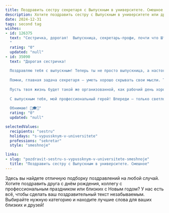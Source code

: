 ```yaml
---
title: Поздравить сестру секретаря с Выпускным в университете. Смешное
description: Хотите поздравить сестру с Выпускным в университете или другим праздником? Наш ИИ создаст незабываемое поздравление, а вы обязательно выделитесь среди других.  
date: 2024-12-31
tags: second tag
wishes:
- id: 126375
  text: "Сестричка, дорогая!  Выпускница, секретарь-профи, почти что Штирлиц в юбке! Поздравляю с окончанием университета! Теперь ты можешь не только шифровать сообщения, но и шифровать свою зарплату от начальника в надежном сейфе (своей сумочке, конечно).  Пусть твоя жизнь будет яркой, как твой новый диплом, а работа – сладкой, как корпоративный торт (если он будет).  Успехов тебе, моя незаменимая, и помни: секрет успеха – это правильно подобранный блокнот и умение эффективно применять стэплеры!
  "
  rating: "0"
  updated: "null"
- id: 35090
  text: "Дорогая сестричка!
  
  Поздравляю тебя с выпускным! Теперь ты не просто выпускница, а настоящая секретарь-богиня! Больше не надо штудировать учебники, теперь ты будешь штамповать документы и принимать не только важные звонки, но и награды за свою креативность!
  
  Помни, главная задача секретаря — уметь хорошо скрывать свои мысли. Так что, если кто-то спросит тебя, чем ты будешь заниматься, просто улыбнись и ответь: «Это секрет!».
  
  Пусть твоя жизнь будет такой же организованной, как рабочий день хорошего начальника и такой же насыщенной, как папка с неотложными делами! Желаю, чтобы на каждой встрече у тебя всегда выглядели идеальные заметки и отличные идеи!
  
  С выпускным тебя, мой профессиональный герой! Впереди — только светлое будущее и, надеюсь, ни одного протокола об ошибках!
  
  Обнимаю! 🎉🎓✨"
  rating: "0"
  updated: "null"

selectedValues:
  recipients: "sestru"
  holidays: "s-vypussknym-v-universitete"
  professions: "sekretar"
  style: "smeshnoje"

links:
- slug: "pozdravit-sestru-s-vypussknym-v-universitete-smeshnoje"
  title: "Поздравить сестру с Выпускным в университете. Смешное"
---
```


Здесь вы найдете отличную подборку поздравлений на любой случай.
Хотите поздравить друга с днём рождения, коллегу с профессиональным праздником или близких с Новым годом? У нас есть всё, чтобы сделать ваш поздравительный текст незабываемым. Выбирайте нужную категорию и находите лучшие слова для ваших близких и друзей!
